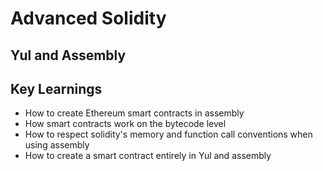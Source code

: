 # Advanced Solidity
## Yul and Assembly

## Key Learnings
- How to create Ethereum smart contracts in assembly
- How smart contracts work on the bytecode level
- How to respect solidity's memory and function call conventions when using assembly
- How to create a smart contract entirely in Yul and assembly
